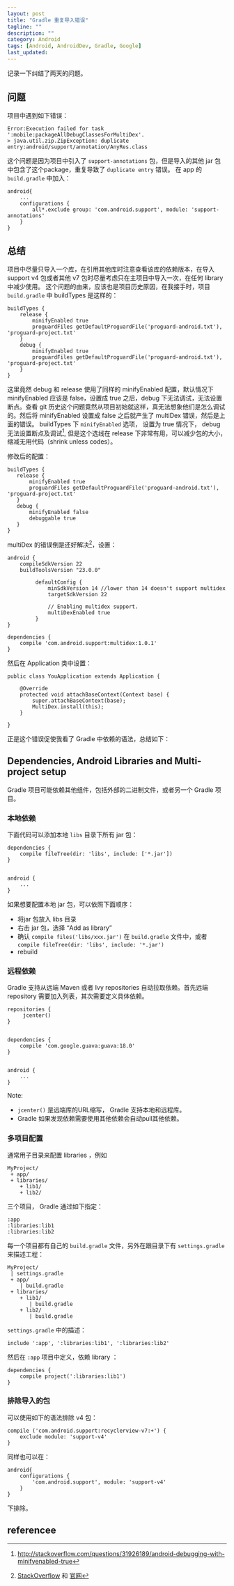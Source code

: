 ```yaml
---
layout: post
title: "Gradle 重复导入错误"
tagline: ""
description: ""
category: Android
tags: [Android, AndroidDev, Gradle, Google]
last_updated: 
---
```


记录一下纠结了两天的问题。

## 问题
项目中遇到如下错误：

```
Error:Execution failed for task ':mobile:packageAllDebugClassesForMultiDex'.
> java.util.zip.ZipException: duplicate entry:android/support/annotation/AnyRes.class
```

这个问题是因为项目中引入了 `support-annotations` 包，但是导入的其他 jar 包中包含了这个package，重复导致了 `duplicate entry` 错误。
在 app 的 `build.gradle` 中加入：

```
android{
    ...
    configurations {
        all*.exclude group: 'com.android.support', module: 'support-annotations'
    }
}
```

## 总结
项目中尽量只导入一个库，在引用其他库时注意查看该库的依赖版本，在导入 support v4 包或者其他 v7 包时尽量考虑只在主项目中导入一次，在任何 library 中减少使用。
这个问题的由来，应该也是项目历史原因，在我接手时，项目 `build.gradle` 中 buildTypes 是这样的：

```
buildTypes {
    release {
        minifyEnabled true
        proguardFiles getDefaultProguardFile('proguard-android.txt'), 'proguard-project.txt'
    }
    debug {
        minifyEnabled true
        proguardFiles getDefaultProguardFile('proguard-android.txt'), 'proguard-project.txt'
    }
}
```

这里竟然 debug 和 release 使用了同样的 minifyEnabled 配置，默认情况下 minifyEnabled 应该是 false，设置成 true 之后，debug 下无法调试，无法设置断点。查看 git 历史这个问题竟然从项目初始就这样，真无法想象他们是怎么调试的。然后将 minifyEnabled 设置成 false 之后就产生了 multiDex 错误，然后是上面的错误。
buildTypes 下 `minifyEnabled` 选项， 设置为 true 情况下， debug 无法设置断点及调试[^2], 但是这个选线在 release 下非常有用，可以减少包的大小，缩减无用代码（shrink unless codes）。


修改后的配置：

```
buildTypes {
   release {
       minifyEnabled true
       proguardFiles getDefaultProguardFile('proguard-android.txt'), 'proguard-project.txt'
   }
   debug {
       minifyEnabled false
       debuggable true
   }
}
```

multiDex 的错误倒是还好解决[^1]，设置：

```
android {
    compileSdkVersion 22
    buildToolsVersion "23.0.0"

         defaultConfig {
             minSdkVersion 14 //lower than 14 doesn't support multidex
             targetSdkVersion 22

             // Enabling multidex support.
             multiDexEnabled true
         }
}

dependencies {
    compile 'com.android.support:multidex:1.0.1'
}
```

然后在 Application 类中设置：

```
public class YouApplication extends Application {

    @Override
    protected void attachBaseContext(Context base) {
        super.attachBaseContext(base);
        MultiDex.install(this);
    }

}
```

正是这个错误促使我看了 Gradle 中依赖的语法，总结如下：

## Dependencies, Android Libraries and Multi-project setup
Gradle 项目可能依赖其他组件，包括外部的二进制文件，或者另一个 Gradle 项目。

### 本地依赖
下面代码可以添加本地 `libs` 目录下所有 jar 包：

```
dependencies {
    compile fileTree(dir: 'libs', include: ['*.jar'])
}


android {
    ...
}
```


如果想要配置本地 jar 包，可以依照下面顺序：


- 将jar 包放入 libs 目录
- 右击 jar 包，选择 “Add as library”
- 确认 `compile files('libs/xxx.jar')` 在 `build.gradle` 文件中，或者 `compile fileTree(dir: 'libs', include: '*.jar')`
- rebuild


### 远程依赖
Gradle 支持从远端 Maven 或者 Ivy repositories 自动拉取依赖。首先远端 repository 需要加入列表，其次需要定义具体依赖。

```
repositories {
     jcenter()
}


dependencies {
    compile 'com.google.guava:guava:18.0'
}


android {
    ...
}
```

Note:
- `jcenter()` 是远端库的URL缩写， Gradle 支持本地和远程库。
- Gradle 如果发现依赖需要使用其他依赖会自动pull其他依赖。


### 多项目配置
通常用子目录来配置 libraries ，例如
```
MyProject/
 + app/
 + libraries/
    + lib1/
    + lib2/
```


三个项目， Gradle 通过如下指定：


```
:app
:libraries:lib1
:libraries:lib2
```
每一个项目都有自己的 `build.gradle` 文件，另外在跟目录下有 `settings.gradle` 来描述工程：

```
MyProject/
 | settings.gradle
 + app/
    | build.gradle
 + libraries/
    + lib1/
       | build.gradle
    + lib2/
       | build.gradle
```


`settings.gradle` 中的描述：


```
include ':app', ':libraries:lib1', ':libraries:lib2'
```


然后在 `:app` 项目中定义，依赖 library ：


```
dependencies {
    compile project(':libraries:lib1')
}
```


### 排除导入的包

可以使用如下的语法排除 v4 包：

```
compile ('com.android.support:recyclerview-v7:+') {
    exclude module: 'support-v4'
}
```

同样也可以在：

```
android{
    configurations {
        'com.android.support', module: 'support-v4'
    }
}
```

下排除。


## referencee
[^1]: [StackOverflow](http://stackoverflow.com/questions/26609734/how-to-enable-multidexing-with-the-new-android-multidex-support-library) 和 [官网](https://developer.android.com/studio/build/multidex.html) 
[^2]: http://stackoverflow.com/questions/31926189/android-debugging-with-minifyenabled-true